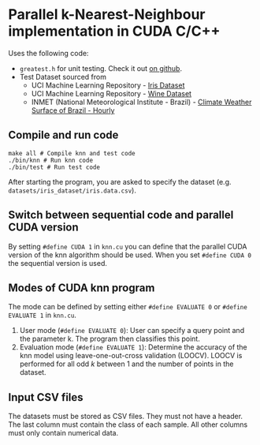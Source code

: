 Parallel k-Nearest-Neighbour implementation in CUDA C/C++
=========================================

Uses the following code:

- `greatest.h` for unit testing. Check it out [on github](https://github.com/silentbicycle/greatest).
- Test Dataset sourced from
    - UCI Machine Learning Repository - [Iris Dataset](https://archive.ics.uci.edu/ml/datasets/iris)
    - UCI Machine Learning Repository - [Wine Dataset](https://archive.ics.uci.edu/ml/datasets/wine)
    - INMET (National Meteorological Institute - Brazil) - [Climate Weather Surface of Brazil - Hourly](https://www.kaggle.com/datasets/PROPPG-PPG/hourly-weather-surface-brazil-southeast-region?resource=download)

## Compile and run code
```console
make all # Compile knn and test code
./bin/knn # Run knn code
./bin/test # Run test code
```
After starting the program, you are asked to specify the dataset (e.g. `datasets/iris_dataset/iris.data.csv`).

## Switch between sequential code and parallel CUDA version
By setting `#define CUDA 1` in `knn.cu` you can define that the parallel CUDA version of the knn algorithm should be used. When you set `#define CUDA 0` the sequential version is used.

## Modes of CUDA knn program
The mode can be defined by setting either `#define EVALUATE 0` or `#define EVALUATE 1` in `knn.cu`.
1) User mode (`#define EVALUATE 0`): User can specify a query point and the parameter k. The program then classifies this point.
2) Evaluation mode (`#define EVALUATE 1`): Determine the accuracy of the knn model using leave-one-out-cross validation (LOOCV). LOOCV is performed for all odd $k$ between 1 and the number of points in the dataset.

## Input CSV files
The datasets must be stored as CSV files. They must not have a header. The last column must contain the class of each sample. All other columns must only contain numerical data.